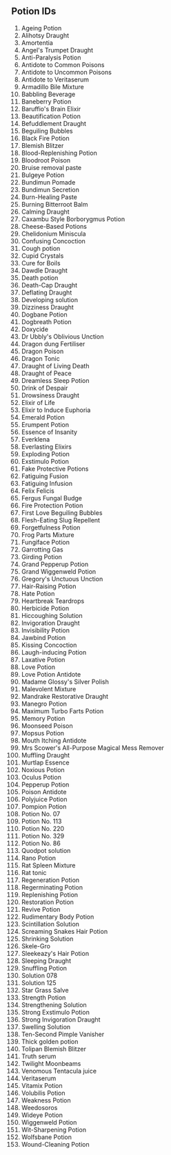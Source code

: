 ## Potion IDs
1. Ageing Potion
2. Alihotsy Draught
3. Amortentia
4. Angel's Trumpet Draught
5. Anti-Paralysis Potion
6. Antidote to Common Poisons
7. Antidote to Uncommon Poisons
8. Antidote to Veritaserum
9. Armadillo Bile Mixture
10. Babbling Beverage
11. Baneberry Potion
12. Baruffio's Brain Elixir
13. Beautification Potion
14. Befuddlement Draught
15. Beguiling Bubbles
16. Black Fire Potion
17. Blemish Blitzer
18. Blood-Replenishing Potion
19. Bloodroot Poison
20. Bruise removal paste
21. Bulgeye Potion
22. Bundimun Pomade
23. Bundimun Secretion
24. Burn-Healing Paste
25. Burning Bitterroot Balm
26. Calming Draught
27. Caxambu Style Borborygmus Potion
28. Cheese-Based Potions
29. Chelidonium Miniscula
30. Confusing Concoction
31. Cough potion
32. Cupid Crystals
33. Cure for Boils
34. Dawdle Draught
35. Death potion
36. Death-Cap Draught
37. Deflating Draught
38. Developing solution
39. Dizziness Draught
40. Dogbane Potion
41. Dogbreath Potion
42. Doxycide
43. Dr Ubbly's Oblivious Unction
44. Dragon dung Fertiliser
45. Dragon Poison
46. Dragon Tonic
47. Draught of Living Death
48. Draught of Peace
49. Dreamless Sleep Potion
50. Drink of Despair
51. Drowsiness Draught
52. Elixir of Life
53. Elixir to Induce Euphoria
54. Emerald Potion
55. Erumpent Potion
56. Essence of Insanity
57. Everklena
58. Everlasting Elixirs
59. Exploding Potion
60. Exstimulo Potion
61. Fake Protective Potions
62. Fatiguing Fusion
63. Fatiguing Infusion
64. Felix Felicis
65. Fergus Fungal Budge
66. Fire Protection Potion
67. First Love Beguiling Bubbles
68. Flesh-Eating Slug Repellent
69. Forgetfulness Potion
70. Frog Parts Mixture
71. Fungiface Potion
72. Garrotting Gas
73. Girding Potion
74. Grand Pepperup Potion
75. Grand Wiggenweld Potion
76. Gregory's Unctuous Unction
77. Hair-Raising Potion
78. Hate Potion
79. Heartbreak Teardrops
80. Herbicide Potion
81. Hiccoughing Solution
82. Invigoration Draught
83. Invisibility Potion
84. Jawbind Potion
85. Kissing Concoction
86. Laugh-inducing Potion
87. Laxative Potion
88. Love Potion
89. Love Potion Antidote
90. Madame Glossy's Silver Polish
91. Malevolent Mixture
92. Mandrake Restorative Draught
93. Manegro Potion
94. Maximum Turbo Farts Potion
95. Memory Potion
96. Moonseed Poison
97. Mopsus Potion
98. Mouth Itching Antidote
99. Mrs Scower's All-Purpose Magical Mess Remover
100. Muffling Draught
101. Murtlap Essence
102. Noxious Potion
103. Oculus Potion
104. Pepperup Potion
105. Poison Antidote
106. Polyjuice Potion
107. Pompion Potion
108. Potion No. 07
109. Potion No. 113
110. Potion No. 220
111. Potion No. 329
112. Potion No. 86
113. Quodpot solution
114. Rano Potion
115. Rat Spleen Mixture
116. Rat tonic
117. Regeneration Potion
118. Regerminating Potion
119. Replenishing Potion
120. Restoration Potion
121. Revive Potion
122. Rudimentary Body Potion
123. Scintillation Solution
124. Screaming Snakes Hair Potion
125. Shrinking Solution
126. Skele-Gro
127. Sleekeazy's Hair Potion
128. Sleeping Draught
129. Snuffling Potion
130. Solution 078
131. Solution 125
132. Star Grass Salve
133. Strength Potion
134. Strengthening Solution
135. Strong Exstimulo Potion
136. Strong Invigoration Draught
137. Swelling Solution
138. Ten-Second Pimple Vanisher
139. Thick golden potion
140. Tolipan Blemish Blitzer
141. Truth serum
142. Twilight Moonbeams
143. Venomous Tentacula juice
144. Veritaserum
145. Vitamix Potion
146. Volubilis Potion
147. Weakness Potion
148. Weedosoros
149. Wideye Potion
150. Wiggenweld Potion
151. Wit-Sharpening Potion
152. Wolfsbane Potion
153. Wound-Cleaning Potion